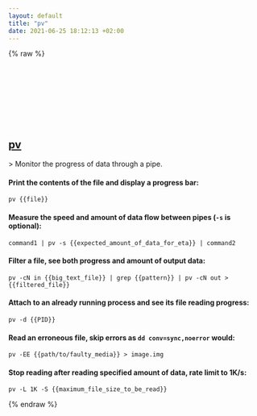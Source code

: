 ```yaml
---
layout: default
title: "pv"
date: 2021-06-25 18:12:13 +02:00
---
```

{% raw %}
<h2 id="pv">
  <a href="/en/common/pv.html">pv</a> <a href="#pv"><svg class="icon">
    <use href="/assets/images/unicode_sprite.svg#link" />
  </svg></a>
</h2>
> Monitor the progress of data through a pipe.

#### Print the contents of the file and display a progress bar:
```shell
pv {{file}}
```
#### Measure the speed and amount of data flow between pipes (`-s` is optional):
```shell
command1 | pv -s {{expected_amount_of_data_for_eta}} | command2
```
#### Filter a file, see both progress and amount of output data:
```shell
pv -cN in {{big_text_file}} | grep {{pattern}} | pv -cN out > {{filtered_file}}
```
#### Attach to an already running process and see its file reading progress:
```shell
pv -d {{PID}}
```
#### Read an erroneous file, skip errors as `dd conv=sync,noerror` would:
```shell
pv -EE {{path/to/faulty_media}} > image.img
```
#### Stop reading after reading specified amount of data, rate limit to 1K/s:
```shell
pv -L 1K -S {{maximum_file_size_to_be_read}}
```
{% endraw %}